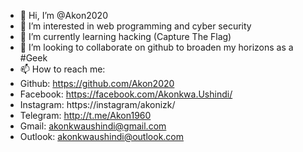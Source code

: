 - 👋 Hi, I’m @Akon2020
- 👀 I’m interested in web programming and cyber security
- 🌱 I’m currently learning hacking (Capture The Flag)
- 💞️ I’m looking to collaborate on github to broaden my horizons as a #Geek
- 📫 How to reach me:
-   Github: https://github.com/Akon2020
-   Facebook: https://facebook.com/Akonkwa.Ushindi/
-   Instagram: https://instagram/akonizk/
-   Telegram: http://t.me/Akon1960
-   Gmail: akonkwaushindi@gmail.com
-   Outlook: akonkwaushindi@outlook.com

